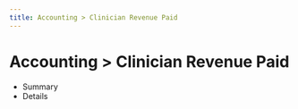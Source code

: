 ```yaml
---
title: Accounting > Clinician Revenue Paid
---
```


# Accounting > Clinician Revenue Paid

- Summary
- Details
